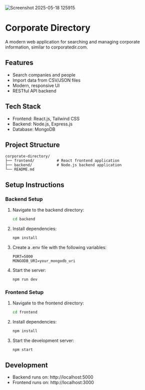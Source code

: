 ![Screenshot 2025-05-18 125915](https://github.com/user-attachments/assets/54f25814-40a6-4d61-bb42-68eda8076e61)
# Corporate Directory

A modern web application for searching and managing corporate information, similar to corporatedir.com.

## Features

- Search companies and people
- Import data from CSV/JSON files
- Modern, responsive UI
- RESTful API backend

## Tech Stack

- Frontend: React.js, Tailwind CSS
- Backend: Node.js, Express.js
- Database: MongoDB

## Project Structure

```
corporate-directory/
├── frontend/          # React frontend application
├── backend/           # Node.js backend application
└── README.md
```

## Setup Instructions

### Backend Setup
1. Navigate to the backend directory:
   ```bash
   cd backend
   ```
2. Install dependencies:
   ```bash
   npm install
   ```
3. Create a .env file with the following variables:
   ```
   PORT=5000
   MONGODB_URI=your_mongodb_uri
   ```
4. Start the server:
   ```bash
   npm run dev
   ```

### Frontend Setup
1. Navigate to the frontend directory:
   ```bash
   cd frontend
   ```
2. Install dependencies:
   ```bash
   npm install
   ```
3. Start the development server:
   ```bash
   npm start
   ```

## Development

- Backend runs on: http://localhost:5000
- Frontend runs on: http://localhost:3000 
